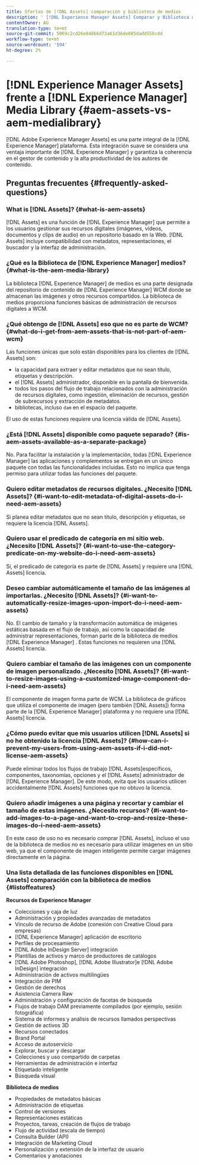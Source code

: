 ```yaml
---
title: Ofertas de [!DNL Assets] comparación y biblioteca de medios
description: ' [!DNL Experience Manager Assets] Comparar y Biblioteca de medios ofrece y conoce las diferencias.'
contentOwner: AG
translation-type: tm+mt
source-git-commit: 5069c2cd26e84866d72a61d36de085dadd556cdd
workflow-type: tm+mt
source-wordcount: '594'
ht-degree: 2%

---
```



# [!DNL Experience Manager Assets] frente a [!DNL Experience Manager] Media Library {#aem-assets-vs-aem-medialibrary}

[!DNL Adobe Experience Manager Assets] es una parte integral de la [!DNL Experience Manager] plataforma. Esta integración suave se considera una ventaja importante de [!DNL Experience Manager] y garantiza la coherencia en el gestor de contenido y la alta productividad de los autores de contenido.

## Preguntas frecuentes {#frequently-asked-questions}

### What is [!DNL Assets]? {#what-is-aem-assets}

[!DNL Assets] es una función de [!DNL Experience Manager] que permite a los usuarios gestionar sus recursos digitales (imágenes, vídeos, documentos y clips de audio) en un repositorio basado en la Web. [!DNL Assets] incluye compatibilidad con metadatos, representaciones, el buscador y la interfaz de administración.

### ¿Qué es la Biblioteca de [!DNL Experience Manager] medios? {#what-is-the-aem-media-library}

La biblioteca [!DNL Experience Manager] de medios es una parte designada del repositorio de contenido de [!DNL Experience Manager] WCM donde se almacenan las imágenes y otros recursos compartidos. La biblioteca de medios proporciona funciones básicas de administración de recursos digitales a WCM.

### ¿Qué obtengo de [!DNL Assets] eso que no es parte de WCM? {#what-do-i-get-from-aem-assets-that-is-not-part-of-aem-wcm}

Las funciones únicas que solo están disponibles para los clientes de [!DNL Assets] son:

* la capacidad para extraer y editar metadatos que no sean título, etiquetas y descripción.
* el [!DNL Assets] administrador, disponible en la pantalla de bienvenida.
* todos los pasos del flujo de trabajo relacionados con la administración de recursos digitales, como ingestión, eliminación de recursos, gestión de subrecursos y extracción de metadatos.
* bibliotecas, incluso `dam` en el espacio del paquete.

El uso de estas funciones requiere una licencia válida de [!DNL Assets].

### ¿Está [!DNL Assets] disponible como paquete separado? {#is-aem-assets-available-as-a-separate-package}

No. Para facilitar la instalación y la implementación, todas [!DNL Experience Manager] las aplicaciones y complementos se entregan en un único paquete con todas las funcionalidades incluidas. Esto no implica que tenga permiso para utilizar todas las funciones del paquete.

### Quiero editar metadatos de recursos digitales. ¿Necesito [!DNL Assets]? {#i-want-to-edit-metadata-of-digital-assets-do-i-need-aem-assets}

Si planea editar metadatos que no sean título, descripción y etiquetas, se requiere la licencia [!DNL Assets].

### Quiero usar el predicado de categoría en mi sitio web. ¿Necesito [!DNL Assets]? {#i-want-to-use-the-category-predicate-on-my-website-do-i-need-aem-assets}

Sí, el predicado de categoría es parte de [!DNL Assets] y requiere una [!DNL Assets] licencia.

### Deseo cambiar automáticamente el tamaño de las imágenes al importarlas. ¿Necesito [!DNL Assets]? {#i-want-to-automatically-resize-images-upon-import-do-i-need-aem-assets}

No. El cambio de tamaño y la transformación automática de imágenes estáticas basada en el flujo de trabajo, así como la capacidad de administrar representaciones, forman parte de la biblioteca de medios [!DNL Experience Manager] . Estas funciones no requieren una [!DNL Assets] licencia.

### Quiero cambiar el tamaño de las imágenes con un componente de imagen personalizado. ¿Necesito [!DNL Assets]? {#i-want-to-resize-images-using-a-customized-image-component-do-i-need-aem-assets}

El componente de imagen forma parte de WCM. La biblioteca de gráficos que utiliza el componente de imagen (pero también [!DNL Assets]) forma parte de la [!DNL Experience Manager] plataforma y no requiere una [!DNL Assets] licencia.

### ¿Cómo puedo evitar que mis usuarios utilicen [!DNL Assets] si no he obtenido la licencia [!DNL Assets]? {#how-can-i-prevent-my-users-from-using-aem-assets-if-i-did-not-license-aem-assets}

Puede eliminar todos los flujos de trabajo [!DNL Assets]específicos, componentes, taxonomías, opciones y el [!DNL Assets] administrador de [!DNL Experience Manager]. De este modo, evita que los usuarios utilicen accidentalmente [!DNL Assets] funciones que no obtuvo la licencia.

### Quiero añadir imágenes a una página y recortar y cambiar el tamaño de estas imágenes. ¿Necesito recursos? {#i-want-to-add-images-to-a-page-and-want-to-crop-and-resize-these-images-do-i-need-aem-assets}

En este caso de uso no es necesario comprar [!DNL Assets], incluso el uso de la biblioteca de medios no es necesario para utilizar imágenes en un sitio web, ya que el componente de imagen inteligente permite cargar imágenes directamente en la página.

### Una lista detallada de las funciones disponibles en [!DNL Assets] comparación con la biblioteca de medios {#listoffeatures}

**Recursos de Experience Manager**

* Colecciones y caja de luz
* Administración y propiedades avanzadas de metadatos
* Vínculo de recurso de Adobe (conexión con Creative Cloud para empresas)
* [!DNL Experience Manager] aplicación de escritorio
* Perfiles de procesamiento
* [!DNL Adobe InDesign Server] integración
* Plantillas de activos y marco de productores de catálogos
* [!DNL Adobe Photoshop], [!DNL Adobe Illustrator]e [!DNL Adobe InDesign] integración
* Administración de activos multilingües
* Integración de PIM
* Gestión de derechos
* Asistencia Camera Raw
* Administración y configuración de facetas de búsqueda
* Flujos de trabajo DAM previamente compilados (por ejemplo, sesión fotográfica)
* Sistema de informes y análisis de recursos llamados perspectivas
* Gestión de activos 3D
* Recursos conectados
* Brand Portal
* Acceso de autoservicio
* Explorar, buscar y descargar
* Colecciones y uso compartido de carpetas
* Herramientas de administración e interfaz
* Etiquetado inteligente
* Búsqueda visual

**Biblioteca de medios**

* Propiedades de metadatos básicas
* Administración de etiquetas
* Control de versiones
* Representaciones estáticas
* Proyectos, tareas, creación de flujos de trabajo
* Flujo de actividad (escala de tiempo)
* Consulta Builder (API)
* Integración de Marketing Cloud
* Personalización y extensión de la interfaz de usuario
* Comentarios y anotaciones
